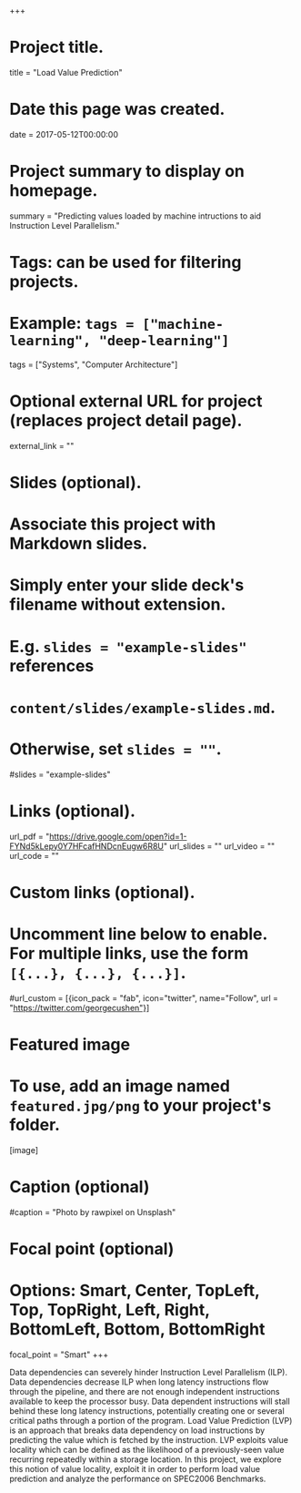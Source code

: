 +++
# Project title.
title = "Load Value Prediction"

# Date this page was created.
date = 2017-05-12T00:00:00

# Project summary to display on homepage.
summary = "Predicting values loaded by machine intructions to aid Instruction Level Parallelism."

# Tags: can be used for filtering projects.
# Example: `tags = ["machine-learning", "deep-learning"]`
tags = ["Systems", "Computer Architecture"]

# Optional external URL for project (replaces project detail page).
external_link = ""

# Slides (optional).
#   Associate this project with Markdown slides.
#   Simply enter your slide deck's filename without extension.
#   E.g. `slides = "example-slides"` references 
#   `content/slides/example-slides.md`.
#   Otherwise, set `slides = ""`.
#slides = "example-slides"

# Links (optional).
url_pdf = "https://drive.google.com/open?id=1-FYNd5kLepy0Y7HFcafHNDcnEugw6R8U"
url_slides = ""
url_video = ""
url_code = ""

# Custom links (optional).
#   Uncomment line below to enable. For multiple links, use the form `[{...}, {...}, {...}]`.
#url_custom = [{icon_pack = "fab", icon="twitter", name="Follow", url = "https://twitter.com/georgecushen"}]

# Featured image
# To use, add an image named `featured.jpg/png` to your project's folder. 
[image]
  # Caption (optional)
  #caption = "Photo by rawpixel on Unsplash"
  
  # Focal point (optional)
  # Options: Smart, Center, TopLeft, Top, TopRight, Left, Right, BottomLeft, Bottom, BottomRight
  focal_point = "Smart"
+++

Data dependencies can severely hinder Instruction Level Parallelism (ILP). Data dependencies decrease ILP when long latency instructions flow through the pipeline, and there are not enough independent instructions available to keep the processor busy. Data dependent instructions will stall behind these long latency instructions, potentially creating one or several critical paths through a portion of the program. Load Value Prediction (LVP) is an approach that breaks data dependency on load instructions by predicting the value which is fetched by the instruction. LVP exploits value locality which can be defined as the likelihood of a previously-seen value recurring repeatedly within a storage location. In this project, we explore this notion of value locality, exploit it in order to perform load value prediction and analyze the performance on SPEC2006 Benchmarks.